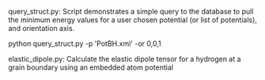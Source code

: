 query_struct.py:
Script demonstrates a simple query to the database to 
pull the minimum energy values for a user chosen potential 
(or list of potentials), and orientation axis.

   python query_struct.py -p 'PotBH.xml' -or 0,0,1

elastic_dipole.py:
  Calculate the elastic dipole tensor for a hydrogen at a grain boundary
  using an embedded atom potential
